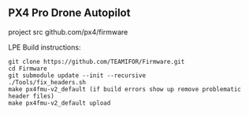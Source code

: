 ## PX4 Pro Drone Autopilot ##

project src github.com/px4/firmware

LPE Build instructions:

```
git clone https://github.com/TEAMIFOR/Firmware.git
cd Firmware
git submodule update --init --recursive
./Tools/fix_headers.sh
make px4fmu-v2_default (if build errors show up remove problematic header files)
make px4fmu-v2_default upload
```
